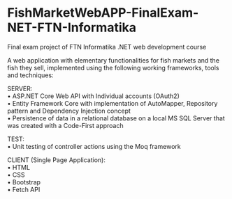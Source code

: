 # FishMarketWebAPP-FinalExam-NET-FTN-Informatika  
Final exam project of FTN Informatika .NET web development course  

A web application with elementary functionalities for fish markets and the fish they sell, implemented using the following working frameworks, tools and techniques:

SERVER:  
• ASP.NET Core Web API with Individual accounts (OAuth2)  
• Entity Framework Core with implementation of AutoMapper, Repository pattern and Dependency Injection concept  
• Persistence of data in a relational database on a local MS SQL Server that was created with a Code-First approach
  
TEST:  
• Unit testing of controller actions using the Moq framework
  
CLIENT (Single Page Application):  
• HTML  
• CSS  
• Bootstrap  
• Fetch API

